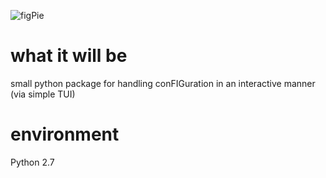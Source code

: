 ![figPie](figPie/fig.jpg)


# what it will be
small python package for handling conFIGuration in an interactive manner
(via simple TUI)

# environment
Python 2.7

